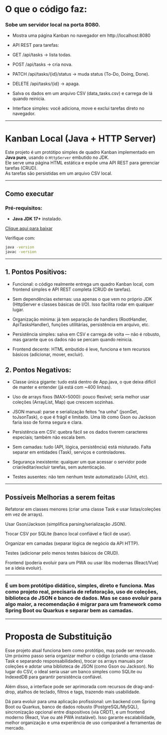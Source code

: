 # O que o código faz:

### Sobe um servidor local na porta 8080.

- Mostra uma página Kanban no navegador em http://localhost:8080

- API REST para tarefas:

- GET /api/tasks → lista todas.

- POST /api/tasks → cria nova.

- PATCH /api/tasks/{id}/status → muda status (To-Do, Doing, Done).

- DELETE /api/tasks/{id} → apaga.

- Salva os dados em um arquivo CSV (data_tasks.csv) e carrega de lá quando reinicia.

- Interface simples: você adiciona, move e exclui tarefas direto no navegador.

---
# Kanban Local (Java + HTTP Server)

Este projeto é um protótipo simples de quadro Kanban implementado em **Java puro**, usando o `HttpServer` embutido no JDK.  
Ele serve uma página HTML estática e expõe uma API REST para gerenciar tarefas (CRUD).  
As tarefas são persistidas em um arquivo CSV local.

---

## Como executar

### Pré-requisitos:
- **Java JDK 17+** instalado.
  
[Clique aqui para baixar](https://www.oracle.com/java/technologies/javase/jdk17-archive-downloads.html)

Verifique com:
```bash
java -version
javac -version
```

---


## 1. Pontos Positivos:

- Funcional: o código realmente entrega um quadro Kanban local, com frontend simples e API REST completa (CRUD de tarefas).

- Sem dependências externas: usa apenas o que vem no próprio JDK (HttpServer e classes básicas de I/O). Isso facilita rodar em qualquer lugar.

- Organização mínima: já tem separação de handlers (RootHandler, ApiTasksHandler), funções utilitárias, persistência em arquivo, etc.

- Persistência simples: salva em CSV e carrega de volta — não é robusto, mas garante que os dados não se percam quando reinicia.

- Frontend decente: HTML embutido é leve, funciona e tem recursos básicos (adicionar, mover, excluir).



## 2. Pontos Negativos:

- Classe única gigante: tudo está dentro de App.java, o que deixa difícil de manter e entender (já está com ~400 linhas).

- Uso de arrays fixos (MAX=5000): pouco flexível; seria melhor usar coleções (ArrayList, Map) que crescem sozinhas.

- JSON manual: parse e serialização feitos “na unha” (jsonGet, toJsonTask), o que é frágil e limitado. Uma lib como Gson ou Jackson faria isso de forma segura e clara.

- Persistência em CSV: quebra fácil se os dados tiverem caracteres especiais; também não escala bem.

- Sem camadas: tudo (API, lógica, persistência) está misturado. Falta separar em entidades (Task), serviços e controladores.

- Segurança inexistente: qualquer um que acessar o servidor pode criar/editar/excluir tarefas, sem autenticação.

- Testes ausentes: não tem nenhum teste automatizado (JUnit, etc).

---

## Possíveis Melhorias a serem feitas

Refatorar em classes menores (criar uma classe Task e usar listas/coleções em vez de arrays).

Usar Gson/Jackson (simplifica parsing/serialização JSON).

Trocar CSV por SQLite (banco local confiável e fácil de usar).

Organizar em camadas (separar lógica de negócio da API HTTP).

Testes (adicionar pelo menos testes básicos de CRUD).

Frontend (poderia evoluir para um PWA ou usar libs modernas (React/Vue) se a ideia evoluir).

---

### É um bom protótipo didático, simples, direto e funciona. Mas como projeto real, precisaria de refatoração, uso de coleções, biblioteca de JSON e banco de dados. Mas se caso evoluir para algo maior, a recomendação é migrar para um framework como Spring Boot ou Quarkus e separar bem as camadas.

---

# Proposta de Substituição
Esse projeto atual funciona bem como protótipo, mas pode ser renovado. Um próximo passo seria organizar melhor o código (criando uma classe Task e separando responsabilidades), trocar os arrays manuais por coleções e adotar uma biblioteca de JSON (como Gson ou Jackson). No lugar do CSV, o ideal seria usar um banco simples como SQLite ou IndexedDB para garantir persistência confiável.

Além disso, a interface pode ser aprimorada com recursos de drag-and-drop, atalhos de teclado, filtros e tags, trazendo mais usabilidade.

Dá para evoluir para uma aplicação profissional: um backend com Spring Boot ou Quarkus, banco de dados robusto (PostgreSQL/MySQL), sincronização opcional entre dispositivos (via CRDT), e um frontend moderno (React, Vue ou até PWA instalável). Isso garante escalabilidade, melhor organização e uma experiência de uso comparável a ferramentas de mercado.
